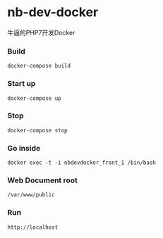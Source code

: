 # nb-dev-docker
牛逼的PHP7开发Docker

### Build
```{r, engine='bash', count_lines}
docker-compose build
```

### Start up
```{r, engine='bash', count_lines}
docker-compose up
```


### Stop
```{r, engine='bash', count_lines}
docker-compose stop
```

### Go inside
```{r, engine='bash', count_lines}
docker exec -t -i nbdevdocker_front_1 /bin/bash
```

### Web Document root
```{r, engine='bash', count_lines}
/var/www/public
```

### Run
```{r, engine='bash', count_lines}
http://localhost
```
